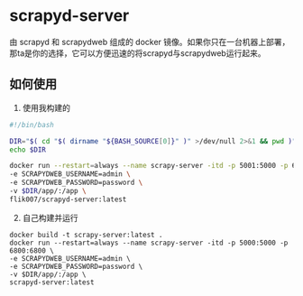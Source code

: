 # scrapyd-server
由 scrapyd 和 scrapydweb 组成的 docker 镜像。如果你只在一台机器上部署，那ta是你的选择，它可以方便迅速的将scrapyd与scrapydweb运行起来。

## 如何使用
1. 使用我构建的
```bash
#!/bin/bash

DIR="$( cd "$( dirname "${BASH_SOURCE[0]}" )" >/dev/null 2>&1 && pwd )"
echo $DIR

docker run --restart=always --name scrapy-server -itd -p 5001:5000 -p 6800:6800 \
-e SCRAPYDWEB_USERNAME=admin \
-e SCRAPYDWEB_PASSWORD=password \
-v $DIR/app/:/app \
flik007/scrapyd-server:latest

```
2. 自己构建并运行
```
docker build -t scrapy-server:latest .
docker run --restart=always --name scrapy-server -itd -p 5000:5000 -p 6800:6800 \
-e SCRAPYDWEB_USERNAME=admin \
-e SCRAPYDWEB_PASSWORD=password \
-v $DIR/app/:/app \
scrapyd-server:latest
```
